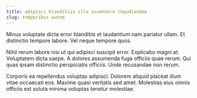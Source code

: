 ```yaml
---
title: adipisci blanditiis illo inventore repudiandae
slug: temporibus autem
---
```


Minus voluptate dicta error blanditiis et laudantium nam pariatur ullam. Et distinctio tempore labore. Vel neque tempore quos.

Nihil rerum labore nisi ut qui adipisci suscipit error. Explicabo magni at. Voluptatem dicta saepe. A dolores assumenda fuga officiis quae rerum. Qui quas ipsam distinctio perspiciatis officiis. Unde recusandae non rerum.

Corporis ea repellendus voluptas adipisci. Dolorem aliquid placeat illum vitae occaecati eos. Maxime quasi veritatis sed amet. Molestias eius omnis officiis est soluta minima voluptas tenetur molestiae.
